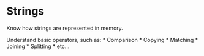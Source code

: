 # Strings #

Know how strings are represented in memory. 

Understand basic operators, such as: 
         * Comparison
         * Copying
         * Matching
         * Joining
         * Splitting
         * etc...
